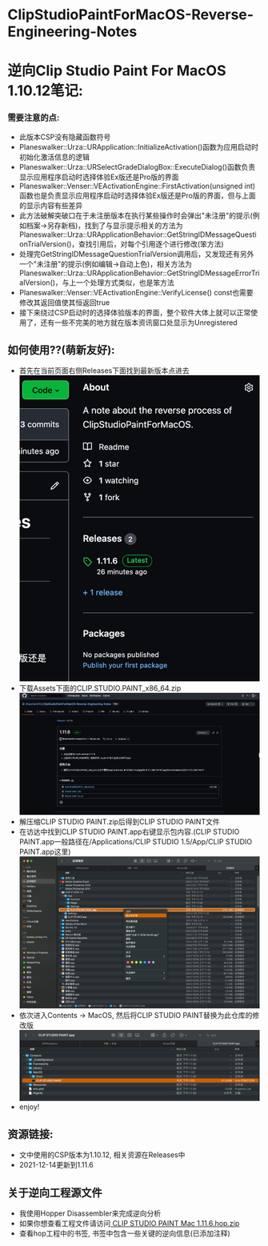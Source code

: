 # ClipStudioPaintForMacOS-Reverse-Engineering-Notes
# 逆向Clip Studio Paint For MacOS 1.10.12笔记:
### 需要注意的点:
* 此版本CSP没有隐藏函数符号
* Planeswalker::Urza::URApplication::InitializeActivation()函数为应用启动时初始化激活信息的逻辑
* Planeswalker::Urza::URSelectGradeDialogBox::ExecuteDialog()函数负责显示应用程序启动时选择体验Ex版还是Pro版的界面
* Planeswalker::Venser::VEActivationEngine::FirstActivation(unsigned int)函数也是负责显示应用程序启动时选择体验Ex版还是Pro版的界面，但与上面的显示内容有些差异
* 此方法破解突破口在于未注册版本在执行某些操作时会弹出"未注册"的提示(例如档案->另存新档)，找到了与显示提示相关的方法为Planeswalker::Urza::URApplicationBehavior::GetStringIDMessageQuestionTrialVersion()，查找引用后，对每个引用逐个进行修改(笨方法)
* 处理完GetStringIDMessageQuestionTrialVersion调用后，又发现还有另外一个"未注册"的提示(例如编辑->自动上色)，相关方法为Planeswalker::Urza::URApplicationBehavior::GetStringIDMessageErrorTrialVersion()，与上一个处理方式类似，也是笨方法
* Planeswalker::Venser::VEActivationEngine::VerifyLicense() const也需要修改其返回值使其恒返回true
* 接下来绕过CSP启动时的选择体验版本的界面，整个软件大体上就可以正常使用了，还有一些不完美的地方就在版本资讯窗口处显示为Unregistered

## 如何使用??(萌新友好):
* 首先在当前页面右侧Releases下面找到最新版本点进去
![](doc/00.jpg)
* 下载Assets下面的CLIP.STUDIO.PAINT_x86_64.zip
![](doc/01.jpg)
* 解压缩CLIP STUDIO PAINT.zip后得到CLIP STUDIO PAINT文件
* 在访达中找到CLIP STUDIO PAINT.app右键显示包内容.(CLIP STUDIO PAINT.app一般路径在/Applications/CLIP STUDIO 1.5/App/CLIP STUDIO PAINT.app这里)
![](doc/02.jpg)
* 依次进入Contents -> MacOS, 然后将CLIP STUDIO PAINT替换为此仓库的修改版
![](doc/03.jpg)
* enjoy!


## 资源链接:
* 文中使用的CSP版本为1.10.12, 相关资源在Releases中
* 2021-12-14更新到1.11.6

## 关于逆向工程源文件
* 我使用Hopper Disassembler来完成逆向分析
* 如果你想查看工程文件请访问[
CLIP STUDIO PAINT Mac 1.11.6.hop.zip](https://drive.google.com/file/d/169KdfDPt6q-9DiPn0TVhfUtCInGE2OCL/view?usp=sharing)
* 查看hop工程中的书签, 书签中包含一些关键的逆向信息(已添加注释)